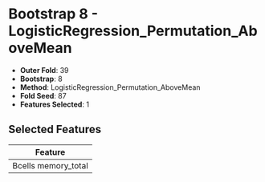 # Bootstrap 8 - LogisticRegression_Permutation_AboveMean

- **Outer Fold**: 39
- **Bootstrap**: 8
- **Method**: LogisticRegression_Permutation_AboveMean
- **Fold Seed**: 87
- **Features Selected**: 1

## Selected Features

| Feature |
|---------|
| Bcells memory_total |
